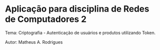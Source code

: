 # Aplicação para disciplina de Redes de Computadores 2

Tema: Criptografia - Autenticação de usuários e produtos utilizando Token.

Autor: Matheus A. Rodrigues

[Referências]:  (https://balta.io), (https://rocketseat.com.br/)